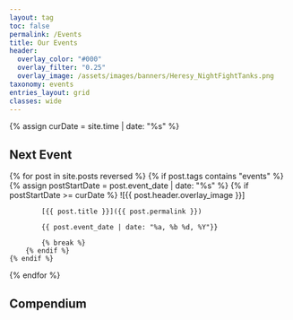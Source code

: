 ```yaml
---
layout: tag
toc: false
permalink: /Events
title: Our Events
header:
  overlay_color: "#000"
  overlay_filter: "0.25"
  overlay_image: /assets/images/banners/Heresy_NightFightTanks.png
taxonomy: events
entries_layout: grid
classes: wide
---
```

{% assign curDate = site.time | date: "%s" %}

## Next Event

{% for post in site.posts reversed %}
    {% if post.tags contains "events" %}
        {% assign postStartDate = post.event_date | date: "%s" %}
        {% if postStartDate >= curDate %}
            ![{{ post.header.overlay_image }}]

            [{{ post.title }}]({{ post.permalink }})
            
            {{ post.event_date | date: "%a, %b %d, %Y"}}

            {% break %}
        {% endif %}
    {% endif %}
{% endfor %}


## Compendium